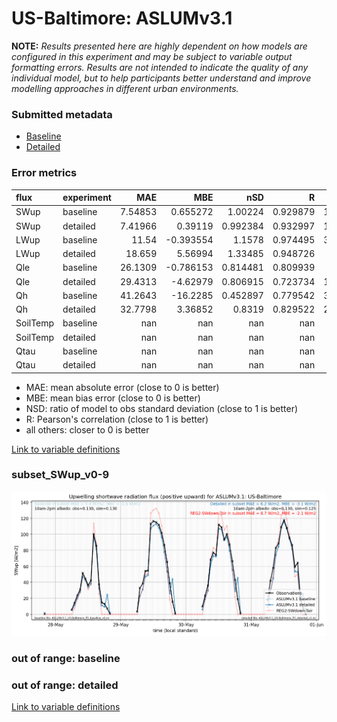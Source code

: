 # US-Baltimore: ASLUMv3.1

**NOTE:** *Results presented here are highly dependent on how models are configured in this experiment and may be subject to variable output formatting errors. Results are not intended to indicate the quality of any individual model, but to help participants better understand and improve modelling approaches in different urban environments.*

### Submitted metadata

- [Baseline](ASLUMv3.1_US-Baltimore_baseline_attrs.md)
- [Detailed](ASLUMv3.1_US-Baltimore_detailed_attrs.md)

### Error metrics

| flux     | experiment   |       MAE |        MBE |        nSD |          R |       5th |      95th |     RMSE |      cRMSE |       AMBE |        1-nSD |         1-R |    nSkewness |   nKurtosis |     Overlap |
|:---------|:-------------|----------:|-----------:|-----------:|-----------:|----------:|----------:|---------:|-----------:|-----------:|-------------:|------------:|-------------:|------------:|------------:|
| SWup     | baseline     |   7.54853 |   0.655272 |   1.00224  |   0.929879 |   1.13759 |   5.07348 |  12.5893 |   0.374914 |   0.655272 |   0.00224233 |   0.0701207 |   0.112338   |   0.071261  |   0.0733633 |
| SWup     | detailed     |   7.41966 |   0.39119  |   0.992384 |   0.932997 |   1.10268 |   3.00257 |  12.2377 |   0.364752 |   0.39119  |   0.00761601 |   0.0670033 |   0.0489584  |   0.174366  |   0.0670517 |
| LWup     | baseline     |  11.54    |  -0.393554 |   1.1578   |   0.974495 |   3.88849 |  26.5943  |  16.0181 |   0.28976  |   0.393554 |   0.1578     |   0.0255049 |   7.70731    |   0.355183  |   0.0996554 |
| LWup     | detailed     |  18.659   |   5.56994  |   1.33485  |   0.948726 |  12.085   |  57.8417  |  28.134  |   0.499007 |   5.56994  |   0.334844   |   0.051274  |  11.1557     |   0.8999    |   0.10304   |
| Qle      | baseline     |  26.1309  |  -0.786153 |   0.814481 |   0.809939 |  14.763   |  36.0255  |  42.4358 |   0.586532 |   0.786153 |   0.185519   |   0.190061  |   0.00534513 |   0.0435081 |   0.157679  |
| Qle      | detailed     |  29.4313  |  -4.62979  |   0.806915 |   0.723734 |  14.6735  |  60.8453  |  50.493  |   0.695074 |   4.62979  |   0.193085   |   0.276266  |   0.438706   |   1.82298   |   0.165738  |
| Qh       | baseline     |  41.2643  | -16.2285   |   0.452897 |   0.779542 |  31.6007  | 121.24    |  64.7104 |   0.706407 |  16.2285   |   0.547103   |   0.220458  |   0.0455898  |   0.239946  |   0.357242  |
| Qh       | detailed     |  32.7798  |   3.36852  |   0.8319   |   0.829522 |  27.1805  |  21.2407  |  49.6389 |   0.558479 |   3.36852  |   0.168101   |   0.170478  |   0.0608376  |   0.0895677 |   0.235701  |
| SoilTemp | baseline     | nan       | nan        | nan        | nan        | nan       | nan       | nan      | nan        | nan        | nan          | nan         | nan          | nan         | nan         |
| SoilTemp | detailed     | nan       | nan        | nan        | nan        | nan       | nan       | nan      | nan        | nan        | nan          | nan         | nan          | nan         | nan         |
| Qtau     | baseline     | nan       | nan        | nan        | nan        | nan       | nan       | nan      | nan        | nan        | nan          | nan         | nan          | nan         | nan         |
| Qtau     | detailed     | nan       | nan        | nan        | nan        | nan       | nan       | nan      | nan        | nan        | nan          | nan         | nan          | nan         | nan         |

 - MAE: mean absolute error (close to 0 is better)
 - MBE: mean bias error (close to 0 is better)
 - NSD: ratio of model to obs standard deviation (close to 1 is better)
 - R: Pearson's correlation (close to 1 is better)
 - all others: closer to 0 is better

[Link to variable definitions](../modelattrs/variable_definitions.md)

### <a name="subset_swup_v0-9"></a>subset_SWup_v0-9
[![ASLUMv3.1_US-Baltimore_subset_SWup_v0-9.png](ASLUMv3.1_US-Baltimore_subset_SWup_v0-9.png)](ASLUMv3.1_US-Baltimore_subset_SWup_v0-9.png)

### out of range: baseline


### out of range: detailed



[Link to variable definitions](../modelattrs/variable_definitions.md)

